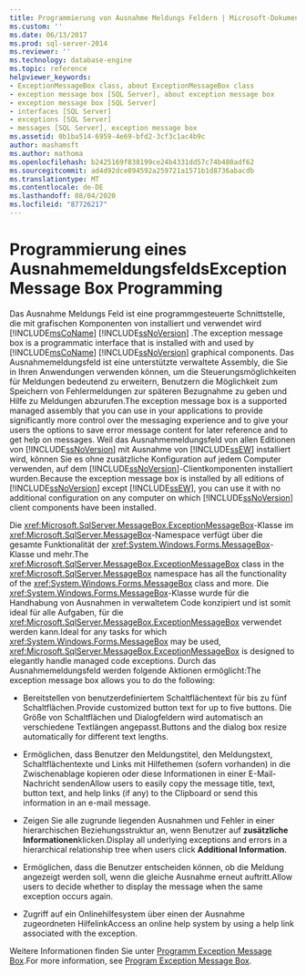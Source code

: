 ```yaml
---
title: Programmierung von Ausnahme Meldungs Feldern | Microsoft-Dokumentation
ms.custom: ''
ms.date: 06/13/2017
ms.prod: sql-server-2014
ms.reviewer: ''
ms.technology: database-engine
ms.topic: reference
helpviewer_keywords:
- ExceptionMessageBox class, about ExceptionMessageBox class
- exception message box [SQL Server], about exception message box
- exception message box [SQL Server]
- interfaces [SQL Server]
- exceptions [SQL Server]
- messages [SQL Server], exception message box
ms.assetid: 0b1ba514-6959-4e69-bfd2-3cf3c1ac4b9c
author: mashamsft
ms.author: mathoma
ms.openlocfilehash: b2425169f838199ce24b4331dd57c74b480adf62
ms.sourcegitcommit: ad4d92dce894592a259721a1571b1d8736abacdb
ms.translationtype: MT
ms.contentlocale: de-DE
ms.lasthandoff: 08/04/2020
ms.locfileid: "87726217"
---
```

# <a name="exception-message-box-programming"></a><span data-ttu-id="6efb4-102">Programmierung eines Ausnahmemeldungsfelds</span><span class="sxs-lookup"><span data-stu-id="6efb4-102">Exception Message Box Programming</span></span>
  <span data-ttu-id="6efb4-103">Das Ausnahme Meldungs Feld ist eine programmgesteuerte Schnittstelle, die mit grafischen Komponenten von installiert und verwendet wird [!INCLUDE[msCoName](../../includes/msconame-md.md)] [!INCLUDE[ssNoVersion](../../includes/ssnoversion-md.md)] .</span><span class="sxs-lookup"><span data-stu-id="6efb4-103">The exception message box is a programmatic interface that is installed with and used by [!INCLUDE[msCoName](../../includes/msconame-md.md)] [!INCLUDE[ssNoVersion](../../includes/ssnoversion-md.md)] graphical components.</span></span> <span data-ttu-id="6efb4-104">Das Ausnahmemeldungsfeld ist eine unterstützte verwaltete Assembly, die Sie in Ihren Anwendungen verwenden können, um die Steuerungsmöglichkeiten für Meldungen bedeutend zu erweitern, Benutzern die Möglichkeit zum Speichern von Fehlermeldungen zur späteren Bezugnahme zu geben und Hilfe zu Meldungen abzurufen.</span><span class="sxs-lookup"><span data-stu-id="6efb4-104">The exception message box is a supported managed assembly that you can use in your applications to provide significantly more control over the messaging experience and to give your users the options to save error message content for later reference and to get help on messages.</span></span> <span data-ttu-id="6efb4-105">Weil das Ausnahmemeldungsfeld von allen Editionen von [!INCLUDE[ssNoVersion](../../includes/ssnoversion-md.md)] mit Ausnahme von [!INCLUDE[ssEW](../../includes/ssew-md.md)] installiert wird, können Sie es ohne zusätzliche Konfiguration auf jedem Computer verwenden, auf dem [!INCLUDE[ssNoVersion](../../includes/ssnoversion-md.md)]-Clientkomponenten installiert wurden.</span><span class="sxs-lookup"><span data-stu-id="6efb4-105">Because the exception message box is installed by all editions of [!INCLUDE[ssNoVersion](../../includes/ssnoversion-md.md)] except [!INCLUDE[ssEW](../../includes/ssew-md.md)], you can use it with no additional configuration on any computer on which [!INCLUDE[ssNoVersion](../../includes/ssnoversion-md.md)] client components have been installed.</span></span>  
  
 <span data-ttu-id="6efb4-106">Die <xref:Microsoft.SqlServer.MessageBox.ExceptionMessageBox>-Klasse im <xref:Microsoft.SqlServer.MessageBox>-Namespace verfügt über die gesamte Funktionalität der <xref:System.Windows.Forms.MessageBox>-Klasse und mehr.</span><span class="sxs-lookup"><span data-stu-id="6efb4-106">The <xref:Microsoft.SqlServer.MessageBox.ExceptionMessageBox> class in the <xref:Microsoft.SqlServer.MessageBox> namespace has all the functionality of the <xref:System.Windows.Forms.MessageBox> class and more.</span></span> <span data-ttu-id="6efb4-107">Die <xref:System.Windows.Forms.MessageBox>-Klasse wurde für die Handhabung von Ausnahmen in verwaltetem Code konzipiert und ist somit ideal für alle Aufgaben, für die <xref:Microsoft.SqlServer.MessageBox.ExceptionMessageBox> verwendet werden kann.</span><span class="sxs-lookup"><span data-stu-id="6efb4-107">Ideal for any tasks for which <xref:System.Windows.Forms.MessageBox> may be used, <xref:Microsoft.SqlServer.MessageBox.ExceptionMessageBox> is designed to elegantly handle managed code exceptions.</span></span> <span data-ttu-id="6efb4-108">Durch das Ausnahmemeldungsfeld werden folgende Aktionen ermöglicht:</span><span class="sxs-lookup"><span data-stu-id="6efb4-108">The exception message box allows you to do the following:</span></span>  
  
-   <span data-ttu-id="6efb4-109">Bereitstellen von benutzerdefiniertem Schaltflächentext für bis zu fünf Schaltflächen.</span><span class="sxs-lookup"><span data-stu-id="6efb4-109">Provide customized button text for up to five buttons.</span></span> <span data-ttu-id="6efb4-110">Die Größe von Schaltflächen und Dialogfeldern wird automatisch an verschiedene Textlängen angepasst.</span><span class="sxs-lookup"><span data-stu-id="6efb4-110">Buttons and the dialog box resize automatically for different text lengths.</span></span>  
  
-   <span data-ttu-id="6efb4-111">Ermöglichen, dass Benutzer den Meldungstitel, den Meldungstext, Schaltflächentexte und Links mit Hilfethemen (sofern vorhanden) in die Zwischenablage kopieren oder diese Informationen in einer E-Mail-Nachricht senden</span><span class="sxs-lookup"><span data-stu-id="6efb4-111">Allow users to easily copy the message title, text, button text, and help links (if any) to the Clipboard or send this information in an e-mail message.</span></span>  
  
-   <span data-ttu-id="6efb4-112">Zeigen Sie alle zugrunde liegenden Ausnahmen und Fehler in einer hierarchischen Beziehungsstruktur an, wenn Benutzer auf **zusätzliche Informationen**klicken.</span><span class="sxs-lookup"><span data-stu-id="6efb4-112">Display all underlying exceptions and errors in a hierarchical relationship tree when users click **Additional Information**.</span></span>  
  
-   <span data-ttu-id="6efb4-113">Ermöglichen, dass die Benutzer entscheiden können, ob die Meldung angezeigt werden soll, wenn die gleiche Ausnahme erneut auftritt.</span><span class="sxs-lookup"><span data-stu-id="6efb4-113">Allow users to decide whether to display the message when the same exception occurs again.</span></span>  
  
-   <span data-ttu-id="6efb4-114">Zugriff auf ein Onlinehilfesystem über einen der Ausnahme zugeordneten Hilfelink</span><span class="sxs-lookup"><span data-stu-id="6efb4-114">Access an online help system by using a help link associated with the exception.</span></span>  
  
 <span data-ttu-id="6efb4-115">Weitere Informationen finden Sie unter [Programm Exception Message Box](../../../2014/database-engine/dev-guide/program-exception-message-box.md).</span><span class="sxs-lookup"><span data-stu-id="6efb4-115">For more information, see [Program Exception Message Box](../../../2014/database-engine/dev-guide/program-exception-message-box.md).</span></span>  
  
  
